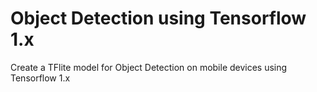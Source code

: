 # Object Detection using Tensorflow 1.x

Create a TFlite model for Object Detection on mobile devices using Tensorflow 1.x
